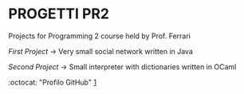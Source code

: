# PROGETTI PR2

Projects for Programming 2 course held by Prof. Ferrari

*First* *Project* -> Very small social network written in Java 

*Second* *Project* -> Small interpreter with dictionaries written in OCaml

:octocat: "Profilo GitHub" [1]

[1]: https://github.com/0xDE4DC0DE/
